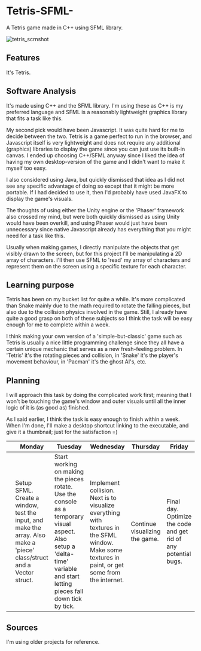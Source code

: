 # Tetris-SFML-
A Tetris game made in C++ using SFML library.

![tetris_scrnshot](https://user-images.githubusercontent.com/31830553/69095053-d88d7780-0a51-11ea-931b-ee0abbd12080.png)

## Features
It's Tetris.

## Software Analysis
It's made using C++ and the SFML library. I'm using these as C++ is my preferred language and SFML is a reasonably lightweight graphics library that fits a task like this. 

My second pick would have been Javascript. It was quite hard for me to decide between the two. Tetris is a game perfect to run in the browser, and Javascript itself is very lightweight and does not require any additional (graphics) libraries to display the game since you can just use its built-in canvas. I ended up choosing C++/SFML anyway since I liked the idea of having my own desktop-version of the game and I didn't want to make it myself too easy.

I also considered using Java, but quickly dismissed that idea as I did not see any specific advantage of doing so except that it might be more portable. If I had decided to use it, then I'd probably have used JavaFX to display the game's visuals.

The thoughts of using either the Unity engine or the 'Phaser' framework also crossed my mind, but were both quickly dismissed as using Unity would have been overkill, and using Phaser would just have been unnecessary since native Javascript already has everything that you might need for a task like this.

Usually when making games, I directly manipulate the objects that get visibly drawn to the screen, but for this project I'll be manipulating a 2D array of characters. I'll then use SFML to 'read' my array of characters and represent them on the screen using a specific texture for each character.

## Learning purpose
Tetris has been on my bucket list for quite a while. It's more complicated than Snake mainly due to the math required to rotate the falling pieces, but also due to the collision physics involved in the game. Still, I already have quite a good grasp on both of these subjects so I think the task will be easy enough for me to complete within a week.

I think making your own version of a 'simple-but-classic' game such as Tetris is usually a nice little programming challenge since they all have a certain unique mechanic that serves as a new fresh-feeling problem. In 'Tetris' it's the rotating pieces and collision, in 'Snake' it's the player's movement behaviour, in 'Pacman' it's the ghost AI's, etc.

## Planning 
I will approach this task by doing the complicated work first; meaning that I won't be touching the game's window and outer visuals until all the inner logic of it is (as good as) finished.

As I said earlier, I think the task is easy enough to finish within a week. When I'm done, I'll make a desktop shortcut linking to the executable, and give it a thumbnail; just for the satisfaction =)

| | Monday | Tuesday | Wednesday | Thursday | Friday |
| --- | --- | --- | --- | --- | --- |
||Setup SFML. Create a window, test the input, and make the array. Also make a 'piece' class/struct and a Vector struct.|Start working on making the pieces rotate. Use the console as a temporary visual aspect. Also setup a 'delta-time' variable and start letting pieces fall down tick by tick.|Implement collision. Next is to visualize everything with textures in the SFML window. Make some textures in paint, or get some from the internet.|Continue visualizing the game.|Final day. Optimize the code and get rid of any potential bugs.

## Sources
I'm using older projects for reference.

